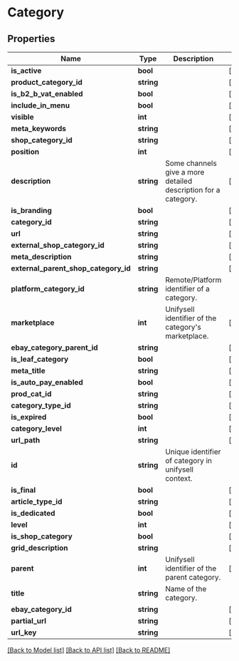 # Category

## Properties
Name | Type | Description | Notes
------------ | ------------- | ------------- | -------------
**is_active** | **bool** |  | [optional] 
**product_category_id** | **string** |  | [optional] 
**is_b2_b_vat_enabled** | **bool** |  | [optional] 
**include_in_menu** | **bool** |  | [optional] 
**visible** | **int** |  | [optional] 
**meta_keywords** | **string** |  | [optional] 
**shop_category_id** | **string** |  | [optional] 
**position** | **int** |  | [optional] 
**description** | **string** | Some channels give a more detailed description for a category. | [optional] 
**is_branding** | **bool** |  | [optional] 
**category_id** | **string** |  | [optional] 
**url** | **string** |  | [optional] 
**external_shop_category_id** | **string** |  | [optional] 
**meta_description** | **string** |  | [optional] 
**external_parent_shop_category_id** | **string** |  | [optional] 
**platform_category_id** | **string** | Remote/Platform identifier of a category. | 
**marketplace** | **int** | Unifysell identifier of the category&#x27;s marketplace. | [optional] 
**ebay_category_parent_id** | **string** |  | [optional] 
**is_leaf_category** | **bool** |  | [optional] 
**meta_title** | **string** |  | [optional] 
**is_auto_pay_enabled** | **bool** |  | [optional] 
**prod_cat_id** | **string** |  | [optional] 
**category_type_id** | **string** |  | [optional] 
**is_expired** | **bool** |  | [optional] 
**category_level** | **int** |  | [optional] 
**url_path** | **string** |  | [optional] 
**id** | **string** | Unique identifier of category in unifysell context. | 
**is_final** | **bool** |  | [optional] 
**article_type_id** | **string** |  | [optional] 
**is_dedicated** | **bool** |  | [optional] 
**level** | **int** |  | [optional] 
**is_shop_category** | **bool** |  | [optional] 
**grid_description** | **string** |  | [optional] 
**parent** | **int** | Unifysell identifier of the parent category. | [optional] 
**title** | **string** | Name of the category. | 
**ebay_category_id** | **string** |  | [optional] 
**partial_url** | **string** |  | [optional] 
**url_key** | **string** |  | [optional] 

[[Back to Model list]](../../README.md#documentation-for-models) [[Back to API list]](../../README.md#documentation-for-api-endpoints) [[Back to README]](../../README.md)

